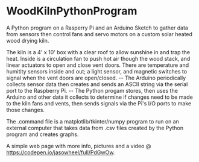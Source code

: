 # WoodKilnPythonProgram
A Python program on a Rasperry Pi and an Arduino Sketch to gather data from sensors then control fans and servo motors on a custom solar heated wood drying kiln.

The kiln is a 4' x 10' box with a clear roof to allow sunshine in and trap the heat. Inside is a circulation fan to push hot air though the wood stack, and linear actuators to open and close vent doors. There are temperature and humitity sensors inside and out; a light sensor, and magnetic switches to signal when the vent doors are open/closed. -- The Arduino periodically collects sensor data then creates and sends an ASCII string via the serial port to the Raspberry Pi. -- The Python progam stores, then uses the Arduino and other data it collects to determine if changes need to be made to the kiln fans and vents, then sends signals via the Pi's I/O ports to make those changes. 
 
The .command file is a matplotlib/tkinter/numpy program to run on an external computer that takes data from .csv files created by the Python program and creates graphs.

A simple web page with more info, pictures and a video @ https://codepen.io/jasowheel/full/PdGwOw.
